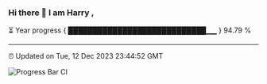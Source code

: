 ### Hi there 👋 I am Harry , 

⏳ Year progress { ████████████████████████████▁▁ } 94.79 %

---

⏰ Updated on Tue, 12 Dec 2023 23:44:52 GMT

![Progress Bar CI](https://github.com/duykhang68/duykhang68/workflows/Progress%20Bar%20CI/badge.svg)
